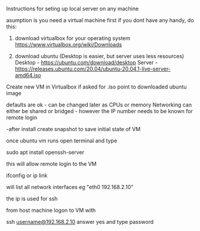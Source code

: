 Instructions for seting up local server on any machine

asumption is you need a virtual machine first
if you dont have any handy, do this:

1. download virtualbox for your operating system
https://www.virtualbox.org/wiki/Downloads

2. download ubuntu (Desktop is easier, but server uses less resources)
Desktop - https://ubuntu.com/download/desktop
Server -  https://releases.ubuntu.com/20.04/ubuntu-20.04.1-live-server-amd64.iso

Create new VM in Virtualbox
if asked for .iso point to downloaded ubuntu image 

defaults are ok - can be changed later as CPUs or memory
Networking can either be shared or bridged - however the IP number needs to be known for remote login

-after install create snapshot to save initial state of VM

once ubuntu vm runs open terminal and type

sudo apt install openssh-server

this will allow remote login to the VM

ifconfig 
or
ip link

will list all network interfaces eg "eth0 192.168.2.10"

the ip is used for ssh

from host machine logon to VM with

ssh username@192.168.2.10
answer yes
and type password
